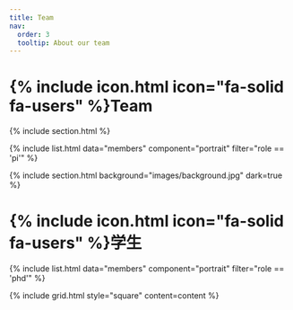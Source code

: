 ```yaml
---
title: Team
nav:
  order: 3
  tooltip: About our team
---
```


# {% include icon.html icon="fa-solid fa-users" %}Team

{% include section.html %}

{% include list.html data="members" component="portrait" filter="role == 'pi'" %}

{% include section.html background="images/background.jpg" dark=true %}

# {% include icon.html icon="fa-solid fa-users" %}学生

{% include list.html data="members" component="portrait" filter="role == 'phd'" %}

{% include grid.html style="square" content=content %}
